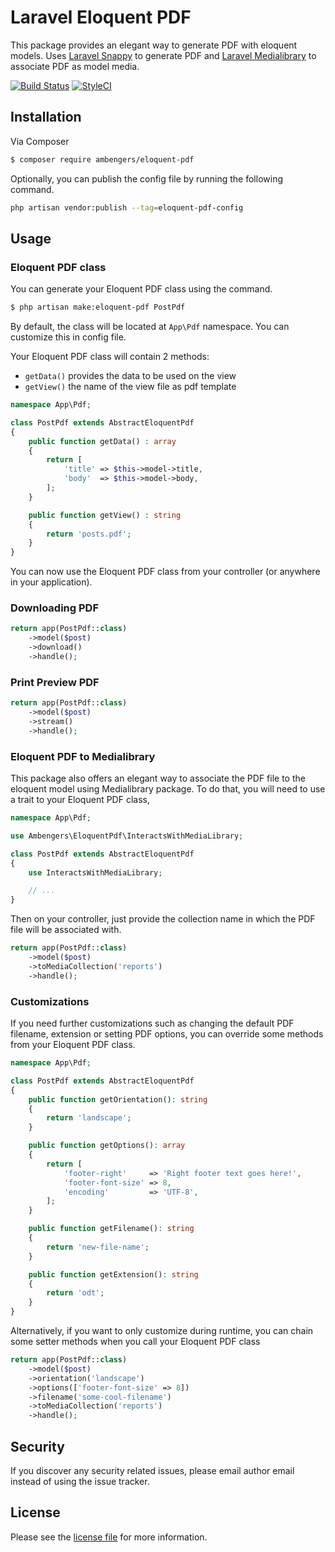 # Laravel Eloquent PDF
This package provides an elegant way to generate PDF with eloquent models.
Uses [Laravel Snappy](https://github.com/barryvdh/laravel-snappy) to generate PDF and [Laravel Medialibrary](https://github.com/spatie/laravel-medialibrary) to associate PDF as model media.

[![Build Status](https://travis-ci.org/ambengers/eloquent-pdf.svg?branch=master)](https://travis-ci.org/ambengers/eloquent-pdf)
[![StyleCI](https://github.styleci.io/repos/316454658/shield?branch=master)](https://github.styleci.io/repos/316454658?branch=master)

## Installation

Via Composer

``` bash
$ composer require ambengers/eloquent-pdf
```

Optionally, you can publish the config file by running the following command.
``` bash
php artisan vendor:publish --tag=eloquent-pdf-config
```

## Usage

### Eloquent PDF class

You can generate your Eloquent PDF class using the command.
``` bash
$ php artisan make:eloquent-pdf PostPdf
```
By default, the class will be located at `App\Pdf` namespace. You can customize this in config file.

Your Eloquent PDF class will contain 2 methods:
 - `getData()` provides the data to be used on the view
 - `getView()` the name of the view file as pdf template

``` php
namespace App\Pdf;

class PostPdf extends AbstractEloquentPdf
{
    public function getData() : array
    {
        return [
            'title' => $this->model->title,
            'body'  => $this->model->body,
        ];
    }

    public function getView() : string
    {
        return 'posts.pdf';
    }
}
```

You can now use the Eloquent PDF class from your controller (or anywhere in your application).

### Downloading PDF

``` php
return app(PostPdf::class)
    ->model($post)
    ->download()
    ->handle();
```

### Print Preview PDF

``` php
return app(PostPdf::class)
    ->model($post)
    ->stream()
    ->handle();
```

### Eloquent PDF to Medialibrary

This package also offers an elegant way to associate the PDF file to the eloquent model using Medialibrary package.
To do that, you will need to use a trait to your Eloquent PDF class,

``` php
namespace App\Pdf;

use Ambengers\EloquentPdf\InteractsWithMediaLibrary;

class PostPdf extends AbstractEloquentPdf
{
    use InteractsWithMediaLibrary;

    // ...
}
```

Then on your controller, just provide the collection name in which the PDF file will be associated with.

``` php
return app(PostPdf::class)
    ->model($post)
    ->toMediaCollection('reports')
    ->handle();
```

### Customizations

If you need further customizations such as changing the default PDF filename, extension or setting PDF options,
you can override some methods from your Eloquent PDF class.

``` php
namespace App\Pdf;

class PostPdf extends AbstractEloquentPdf
{
    public function getOrientation(): string
    {
        return 'landscape';
    }

    public function getOptions(): array
    {
        return [
            'footer-right'     => 'Right footer text goes here!',
            'footer-font-size' => 8,
            'encoding'         => 'UTF-8',
        ];
    }

    public function getFilename(): string
    {
        return 'new-file-name';
    }

    public function getExtension(): string
    {
        return 'odt';
    }
}
```

Alternatively, if you want to only customize during runtime, you can chain some setter methods when you call your Eloquent PDF class

``` php
return app(PostPdf::class)
    ->model($post)
    ->orientation('landscape')
    ->options(['footer-font-size' => 8])
    ->filename('some-cool-filename')
    ->toMediaCollection('reports')
    ->handle();
```

## Security

If you discover any security related issues, please email author email instead of using the issue tracker.

## License

Please see the [license file](license.md) for more information.
